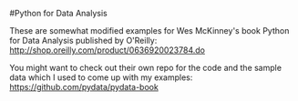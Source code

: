 #Python for Data Analysis

These are somewhat modified examples for Wes McKinney's book Python for Data Analysis published by O'Reilly:
<http://shop.oreilly.com/product/0636920023784.do>

You might want to check out their own repo for the code and the sample data which I used to come up with my examples:
<https://github.com/pydata/pydata-book>
